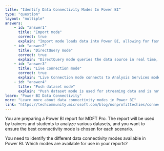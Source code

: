 ```yaml
---
title: "Identify Data Connectivity Modes In Power BI"
type: "question"
layout: "multiple"
answers:
    - id: "answer1"
      title: "Import mode"
      correct: true
      explain: "Import mode loads data into Power BI, allowing for fast performance and offline access."
    - id: "answer2"
      title: "DirectQuery mode"
      correct: true
      explain: "DirectQuery mode queries the data source in real time, ensuring up-to-date data but may impact performance."
    - id: "answer3"
      title: "Live Connection mode"
      correct: true
      explain: "Live Connection mode connects to Analysis Services models, allowing for real-time data access and centralized models."
    - id: "answer4"
      title: "Push dataset mode"
      explain: "Push dataset mode is used for streaming data and is not a standard data connectivity mode in Power BI Desktop."
learn: "Power BI Data Connectivity"
more: "Learn more about data connectivity modes in Power BI"
link: "https://techcommunity.microsoft.com/blog/nonprofittechies/connection-modes-in-power-bi/4101152"
---
```

You are preparing a Power BI report for MDFT Pro. The report will be used by trainers and students to analyze various datasets, and you want to ensure the best connectivity mode is chosen for each scenario.

You need to identify the different data connectivity modes available in Power BI. Which modes are available for use in your reports?

